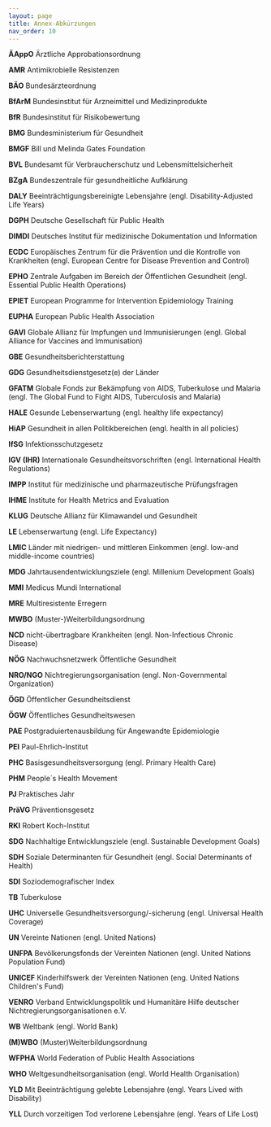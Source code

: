 ```yaml
---
layout: page
title: Annex-Abkürzungen
nav_order: 10
---
```


**ÄAppO** Ärztliche Approbationsordnung

**AMR** Antimikrobielle Resistenzen

**BÄO** Bundesärzteordnung

**BfArM** Bundesinstitut für Arzneimittel und Medizinprodukte

**BfR** Bundesinstitut für Risikobewertung

**BMG** Bundesministerium für Gesundheit

**BMGF** Bill und Melinda Gates Foundation

**BVL** Bundesamt für Verbraucherschutz und Lebensmittelsicherheit

**BZgA** Bundeszentrale für gesundheitliche Aufklärung

**DALY** Beeinträchtigungsbereinigte Lebensjahre (engl. Disability-Adjusted Life
Years)

**DGPH** Deutsche Gesellschaft für Public Health

**DIMDI** Deutsches Institut für medizinische Dokumentation und Information

**ECDC** Europäisches Zentrum für die Prävention und die Kontrolle von
Krankheiten (engl. European Centre for Disease Prevention and Control)

**EPHO** Zentrale Aufgaben im Bereich der Öffentlichen Gesundheit (engl.
Essential Public Health Operations)

**EPIET** European Programme for Intervention Epidemiology Training

**EUPHA** European Public Health Association

**GAVI** Globale Allianz für Impfungen und Immunisierungen (engl. Global
Alliance for Vaccines and Immunisation)

**GBE** Gesundheitsberichterstattung

**GDG** Gesundheitsdienstgesetz(e) der Länder

**GFATM** Globale Fonds zur Bekämpfung von AIDS, Tuberkulose und Malaria (engl.
The Global Fund to Fight AIDS, Tuberculosis and Malaria)

**HALE** Gesunde Lebenserwartung (engl. healthy life expectancy)

**HiAP** Gesundheit in allen Politikbereichen (engl. health in all policies)

**IfSG** Infektionsschutzgesetz

**IGV (IHR)** Internationale Gesundheitsvorschriften (engl. International Health
Regulations)

**IMPP** Institut für medizinische und pharmazeutische Prüfungsfragen

**IHME** Institute for Health Metrics and Evaluation

**KLUG** Deutsche Allianz für Klimawandel und Gesundheit

**LE** Lebenserwartung (engl. Life Expectancy)

**LMIC** Länder mit niedrigen- und mittleren Einkommen (engl. low-and
middle-income countries)

**MDG** Jahrtausendentwicklungsziele (engl. Millenium Development Goals)

**MMI** Medicus Mundi International

**MRE** Multiresistente Erregern

**MWBO** (Muster-)Weiterbildungsordnung

**NCD** nicht-übertragbare Krankheiten (engl. Non-Infectious Chronic Disease)

**NÖG** Nachwuchsnetzwerk Öffentliche Gesundheit

**NRO/NGO** Nichtregierungsorganisation (engl. Non-Governmental Organization)

**ÖGD** Öffentlicher Gesundheitsdienst

**ÖGW** Öffentliches Gesundheitswesen

**PAE** Postgraduiertenausbildung für Angewandte Epidemiologie

**PEI** Paul-Ehrlich-Institut

**PHC** Basisgesundheitsversorgung (engl. Primary Health Care)

**PHM** People´s Health Movement

**PJ** Praktisches Jahr

**PräVG** Präventionsgesetz

**RKI** Robert Koch-Institut

**SDG** Nachhaltige Entwicklungsziele (engl. Sustainable Development Goals)

**SDH** Soziale Determinanten für Gesundheit (engl. Social Determinants of
Health)

**SDI** Soziodemografischer Index

**TB** Tuberkulose

**UHC** Universelle Gesundheitsversorgung/-sicherung (engl. Universal Health
Coverage)

**UN** Vereinte Nationen (engl. United Nations)

**UNFPA** Bevölkerungsfonds der Vereinten Nationen (engl. United Nations
Population Fund)

**UNICEF** Kinderhilfswerk der Vereinten Nationen (eng. United Nations
Children's Fund)

**VENRO** Verband Entwicklungspolitik und Humanitäre Hilfe deutscher
Nichtregierungsorganisationen e.V.

**WB** Weltbank (engl. World Bank)

**(M)WBO** (Muster)Weiterbildungsordnung

**WFPHA** World Federation of Public Health Associations

**WHO** Weltgesundheitsorganisation (engl. World Health Organisation)

**YLD** Mit Beeinträchtigung gelebte Lebensjahre (engl. Years Lived with
Disability)

**YLL** Durch vorzeitigen Tod verlorene Lebensjahre (engl. Years of Life Lost)
